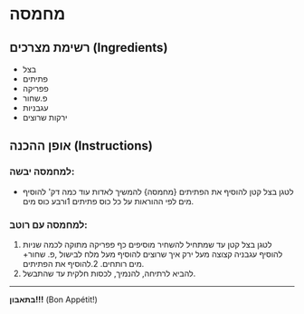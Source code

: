 # מחמסה

## רשימת מצרכים (Ingredients)
- בצל
- פתיתים
- פפריקה
- פ.שחור
- עגבניות
- ירקות שרוצים

## אופן ההכנה (Instructions)
### למחמסה יבשה:
- לטגן בצל קטן
להוסיף את הפתיתים {מחמסה} להמשיך לאדות עוד כמה דק' להוסיף מים לפי ההוראות על כל כוס פתיתים 1ורבע כוס מים.

### למחמסה עם רוטב:
1. לטגן בצל קטן עד שמתחיל להשחיר מוסיפים כף פפריקה מתוקה לכמה שניות להוסיף עגבניה קצוצה מעל ירק איך שרוצים להוסיף מעל מלח לבישול ,פ. שחור+ מים רותחים.
2.להוסיף את הפתיתים.
3. להביא לרתיחה, להנמיך, לכסות חלקית עד שהתבשל.
---
**בתאבון!!!** (Bon Appétit!)

